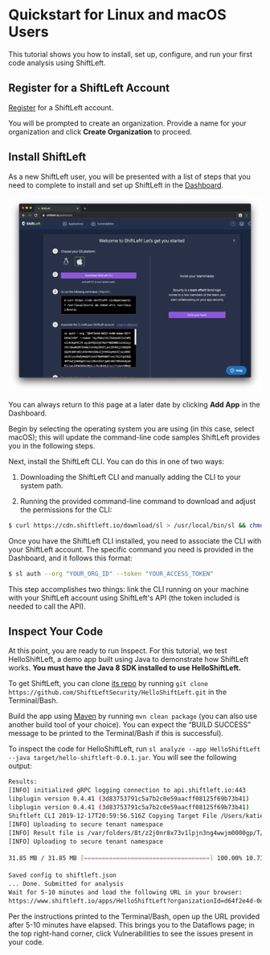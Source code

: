 # Quickstart for Linux and macOS Users

This tutorial shows you how to install, set up, configure, and run your first code analysis using ShiftLeft.

## Register for a ShiftLeft Account

[Register](shiftleft.io/register) for a ShiftLeft account.

You will be prompted to create an organization. Provide a name for your organization and click **Create Organization** to proceed.

## Install ShiftLeft

As a new ShiftLeft user, you will be presented with a list of steps that you need to complete to install and set up ShiftLeft in the [Dashboard](https://www.shiftleft.io/dashboard).

![Dashboard Instructions Page](img/add-app.png)

You can always return to this page at a later date by clicking **Add App** in the Dashboard.

Begin by selecting the operating system you are using (in this case, select macOS); this will update the command-line code samples ShiftLeft provides you in the following steps.

Next, install the ShiftLeft CLI. You can do this in one of two ways:

1. Downloading the ShiftLeft CLI and manually adding the CLI to your system path.

2. Running the provided command-line command to download and adjust the permissions for the CLI:

```bash
$ curl https://cdn.shiftleft.io/download/sl > /usr/local/bin/sl && chmod a+rx /usr/local/bin/sl
```

Once you have the ShiftLeft CLI installed, you need to associate the CLI with your ShiftLeft account. The specific command you need is provided in the Dashboard, and it follows this format:

```bash
$ sl auth --org "YOUR_ORG_ID" --token "YOUR_ACCESS_TOKEN"
```

This step accomplishes two things: link the CLI running on your machine with your ShiftLeft account using ShiftLeft's API (the token included is needed to call the API).

## Inspect Your Code

At this point, you are ready to run Inspect. For this tutorial, we test HelloShiftLeft, a demo app built using Java to demonstrate how ShiftLeft works. **You must have the Java 8 SDK installed to use HelloShiftLeft.**

To get ShiftLeft, you can clone [its repo](https://github.com/ShiftLeftSecurity/HelloShiftLeft) by running `git clone https://github.com/ShiftLeftSecurity/HelloShiftLeft.git` in the Terminal/Bash.

Build the app using [Maven](https://maven.apache.org/install.html) by running `mvn clean package` (you can also use another build tool of your choice). You can expect the “BUILD SUCCESS” message to be printed to the Terminal/Bash if this is successful).

To inspect the code for HelloShiftLeft, run `sl analyze --app HelloShiftLeft --java target/hello-shiftleft-0.0.1.jar`. You will see the following output:

```bash
Results:
[INFO] initialized gRPC logging connection to api.shiftleft.io:443
libplugin version 0.4.41 (3d83753791c5a7b2c0e59aacff08125f69b73b41)
libplugin version 0.4.41 (3d83753791c5a7b2c0e59aacff08125f69b73b41)
Shiftleft CLI 2019-12-17T20:59:56.516Z Copying Target File /Users/katie/HelloShiftLeft/target/hello-shiftleft-0.0.1.jar
[INFO] Uploading to secure tenant namespace
[INFO] Result file is /var/folders/8t/z2j0nr8x73v1lpjn3ng4wwjm0000gp/T/shiftleft-089857555/output/HelloShiftLeft430968810
[INFO] Uploading to secure tenant namespace

31.85 MB / 31.85 MB [===================================] 100.00% 10.73 MB/s 2s

Saved config to shiftleft.json
... Done. Submitted for analysis
Wait for 5-10 minutes and load the following URL in your browser:
https://www.shiftleft.io/apps/HelloShiftLeft?organizationId=d64f2e4d-0d32-4c0b-bdae-891f693e2399
```

Per the instructions printed to the Terminal/Bash, open up the URL provided after 5-10 minutes have elapsed. This brings you to the Dataflows page; in the top right-hand corner, click Vulnerabilities to see the issues present in your code.
